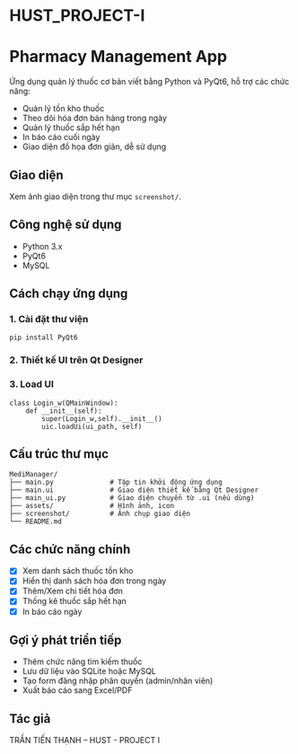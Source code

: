 # HUST_PROJECT-I

# Pharmacy Management App

Ứng dụng quản lý thuốc cơ bản viết bằng Python và PyQt6, hỗ trợ các chức năng:

- Quản lý tồn kho thuốc
- Theo dõi hóa đơn bán hàng trong ngày
- Quản lý thuốc sắp hết hạn
- In báo cáo cuối ngày
- Giao diện đồ họa đơn giản, dễ sử dụng

## Giao diện

Xem ảnh giao diện trong thư mục `screenshot/`.

## Công nghệ sử dụng

- Python 3.x
- PyQt6
- MySQL

## Cách chạy ứng dụng

### 1. Cài đặt thư viện

```
pip install PyQt6
```
### 2. Thiết kế UI trên Qt Designer

### 3. Load UI
```
class Login_w(QMainWindow):
    def __init__(self):
        super(Login_w,self).__init__()
        uic.loadUi(ui_path, self)
```

## Cấu trúc thư mục

```
MediManager/
├── main.py              # Tập tin khởi động ứng dụng
├── main.ui              # Giao diện thiết kế bằng Qt Designer
├── main_ui.py           # Giao diện chuyển từ .ui (nếu dùng)
├── assets/              # Hình ảnh, icon
├── screenshot/          # Ảnh chụp giao diện
└── README.md
```

## Các chức năng chính

- [x] Xem danh sách thuốc tồn kho
- [x] Hiển thị danh sách hóa đơn trong ngày
- [x] Thêm/Xem chi tiết hóa đơn
- [x] Thống kê thuốc sắp hết hạn
- [x] In báo cáo ngày

## Gợi ý phát triển tiếp

- Thêm chức năng tìm kiếm thuốc
- Lưu dữ liệu vào SQLite hoặc MySQL
- Tạo form đăng nhập phân quyền (admin/nhân viên)
- Xuất báo cáo sang Excel/PDF


## Tác giả

TRẦN TIẾN THẠNH – HUST - PROJECT I

